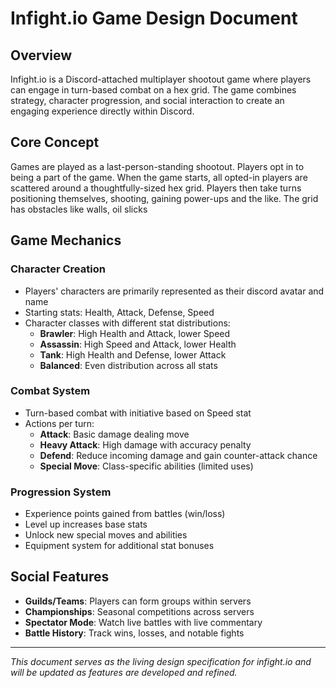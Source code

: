 # Infight.io Game Design Document

## Overview
Infight.io is a Discord-attached multiplayer shootout game where players can engage in turn-based combat on a hex grid. The game combines strategy, character progression, and social interaction to create an engaging experience directly within Discord.

## Core Concept
Games are played as a last-person-standing shootout. Players opt in to being a part of the game. When the game starts, all opted-in players are scattered around a thoughtfully-sized hex grid. Players then take turns positioning themselves, shooting, gaining power-ups and the like. The grid has obstacles like walls, oil slicks

## Game Mechanics

### Character Creation
- Players' characters are primarily represented as their discord avatar and name
- Starting stats: Health, Attack, Defense, Speed
- Character classes with different stat distributions:
  - **Brawler**: High Health and Attack, lower Speed
  - **Assassin**: High Speed and Attack, lower Health
  - **Tank**: High Health and Defense, lower Attack
  - **Balanced**: Even distribution across all stats

### Combat System
- Turn-based combat with initiative based on Speed stat
- Actions per turn:
  - **Attack**: Basic damage dealing move
  - **Heavy Attack**: High damage with accuracy penalty
  - **Defend**: Reduce incoming damage and gain counter-attack chance
  - **Special Move**: Class-specific abilities (limited uses)

### Progression System
- Experience points gained from battles (win/loss)
- Level up increases base stats
- Unlock new special moves and abilities
- Equipment system for additional stat bonuses

## Social Features
- **Guilds/Teams**: Players can form groups within servers
- **Championships**: Seasonal competitions across servers
- **Spectator Mode**: Watch live battles with live commentary
- **Battle History**: Track wins, losses, and notable fights

---

*This document serves as the living design specification for infight.io and will be updated as features are developed and refined.*
